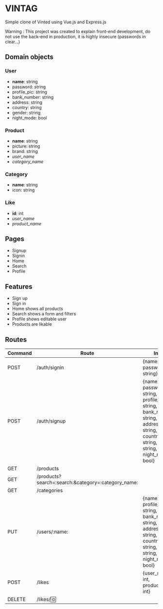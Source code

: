 # VINTAG

Simple clone of Vinted using Vue.js and Express.js

Warning : This project was created to explain front-end development, do not use the back-end in production, it is highly insecure (passwords in clear...)

## Domain objects

### User

* **name**: string
* password: string
* profile_pic: string
* bank_number: string
* address: string
* country: string
* gender: string
* night_mode: bool

### Product

* **name**: string
* picture: string
* brand: string
* *user_name*
* *category_name*

### Category

* **name**: string
* icon: string

### Like

* **id**: int
* *user_name*
* *product_name*

## Pages

* Signup
* Signin
* Home
* Search
* Profile

## Features

* Sign up
* Sign in
* Home shows all products
* Search shows a form and filters
* Profile shows editable user
* Products are likable

## Routes

| Command | Route | Input |
| --- | --- | --- |
| POST | /auth/signin | {name: string, password: string} |
| POST | /auth/signup | {name: string, password: string, profile_pic: string, bank_number: string, address: string, country: string, gender: string, night_mode: bool} |
| GET | /products | |
| GET | /products?search=:search:&category=:category_name: | |
| GET | /categories | |
| PUT | /users/:name: | {name: string, profile_pic: string, bank_number: string, address: string, country: string, gender: string, night_mode: bool} |
| POST | /likes | {user_name: int, product_name: int} | |
| DELETE | /likes/:id: | |
